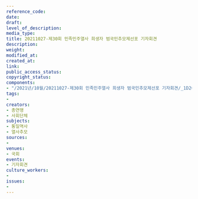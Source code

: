 ```yaml
---
reference_code: 
date: 
draft: 
level_of_description: 
media_type: 
title: 20211027-제30회 민족민주열사 희생자 범국민추모제선포 기자회견
description: 
weight: 
modified_at: 
created_at: 
link: 
public_access_status: 
copyright_status: 
components:
- "/2021년/10월/20211027-제30회 민족민주열사 희생자 범국민추모제선포 기자회견/_1D20371.jpg"
tags:
- 
creators:
- 총연맹
- 사회단체
subjects:
- 통일역사
- 열사추모
sources:
- 
venues:
- 국회
events:
- 기자회견
culture_workers:
- 
issues:
- 
---
```

